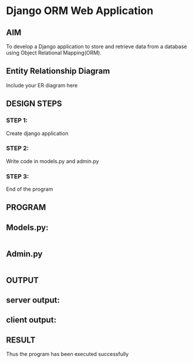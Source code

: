 # Django ORM Web Application

## AIM
To develop a Django application to store and retrieve data from a database using Object Relational Mapping(ORM).

## Entity Relationship Diagram

Include your ER diagram here

## DESIGN STEPS

### STEP 1:

Create django application

### STEP 2:

Write code in models.py and admin.py

### STEP 3:

End of the program


## PROGRAM
## Models.py:
```python


```
## Admin.py
```python

```
## OUTPUT
## server output:


## client output:



## RESULT
Thus the program has been executed successfully
